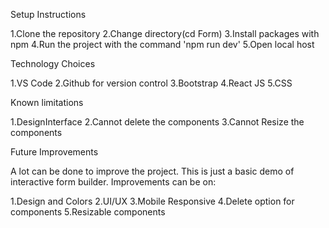 Setup Instructions

1.Clone the repository
2.Change directory(cd Form)
3.Install packages with npm
4.Run the project with the command 'npm run dev'
5.Open local host


Technology Choices

1.VS Code
2.Github for version control
3.Bootstrap
4.React JS
5.CSS


Known limitations

1.DesignInterface
2.Cannot delete the components
3.Cannot Resize the components

Future Improvements

A lot can be done to improve the project. This is just a basic demo of interactive form builder.
Improvements can be on:

1.Design and Colors
2.UI/UX
3.Mobile Responsive
4.Delete option for components
5.Resizable components
